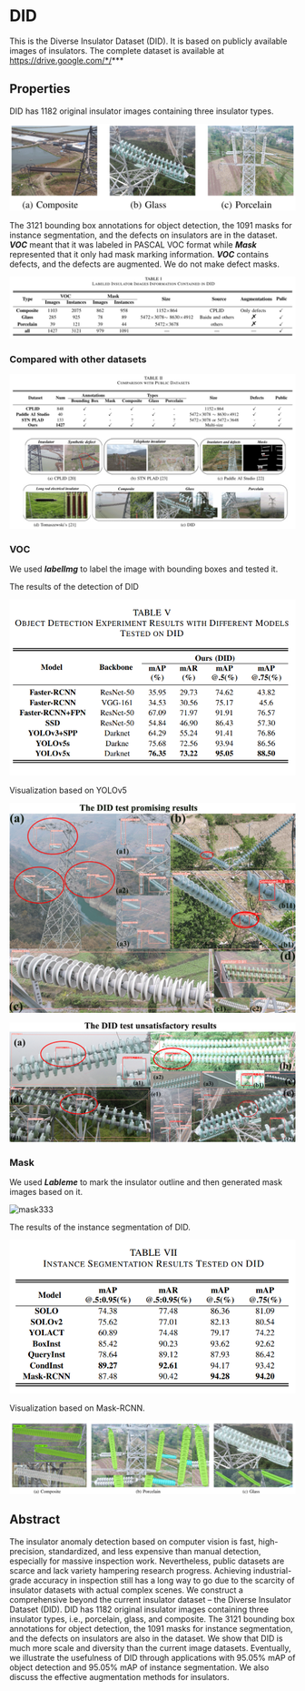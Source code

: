 # DID

This is the  Diverse Insulator Dataset (DID).  It is based on publicly available images of insulators. The complete dataset is available at https://drive.google.com/*/***

## Properties

DID has 1182 original insulator images containing three insulator types.

![image-20230604113527318](./readme/image-20230604113527318.png)

The 3121 bounding box annotations for object detection, the 1091 masks for instance segmentation, and the defects on insulators are  in the dataset. ***VOC*** meant that it was labeled in PASCAL VOC format while ***Mask*** represented that it only had mask marking information.  ***VOC***  contains defects, and the defects are augmented. We do not make defect masks.

![image-20230604150827054](./readme/image-20230604150827054.png )

### Compared with other datasets

![image-20230604163627327](./readme/image-20230604163627327.png)

### VOC

 We used ***labelImg***  to label the image with bounding boxes and tested it.

The results of the detection of DID 

![image-20230605113153331](./readme/image-20230605113153331.png)

Visualization based on YOLOv5

![PPPP](./readme/PPPP.png)







![gggg](./readme/gggg.png  )





### Mask

 We used ***Lableme***  to mark the insulator outline and then generated mask images based on it.



![mask333](./readme/mask333.png)



The results of the instance segmentation of DID.

![image-20230605114210006](./readme/image-20230605114210006.png)

 

Visualization based on Mask-RCNN.

![image-20230604181959318](./readme/image-20230604181959318.png)





## Abstract

The insulator anomaly detection based on computer vision is fast, high-precision, standardized, and less expensive than manual detection, especially for massive inspection work. Nevertheless, public datasets are scarce and lack variety hampering research progress. Achieving industrial-grade accuracy in inspection still has a long way to go due to the scarcity of insulator datasets with actual complex scenes. We construct a comprehensive beyond the current insulator dataset – the Diverse Insulator Dataset (DID). DID has 1182 original insulator images containing three insulator types, i.e., porcelain, glass, and composite. The 3121 bounding box annotations for object detection, the 1091 masks for instance segmentation, and the defects on insulators are also in the dataset. We show that DID is much more scale and diversity than the current image datasets. Eventually, we illustrate the usefulness of DID through applications with 95.05\% mAP of object detection and 95.05\% mAP of instance segmentation. We also discuss the effective augmentation methods for insulators.
